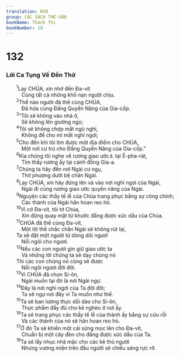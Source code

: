 ```yaml
---
translation: NVB
group: CÁC SÁCH THƠ-VĂN
bookName: Thánh Thi 
bookNumber: 19
---
```


<div class="title"><h1>132</h1><h3>Lời Ca Tụng Về Đền Thờ </h3></div>
<span class="verse thi_132_1">  <sup>1</sup>Lạy CHÚA, xin nhớ đến Đa-vít <br/>   Cùng tất cả những khổ nạn người chịu. <br/></span>
<span class="verse thi_132_2">  <sup>2</sup>Thể nào người đã thề cùng CHÚA, <br/>   Đã hứa cùng Đấng Quyền Năng của Gia-cốp. <br/></span>
<span class="verse thi_132_3">  <sup>3</sup>“Tôi sẽ không vào nhà ở, <br/>   Sẽ không lên giường ngủ; <br/></span>
<span class="verse thi_132_4">  <sup>4</sup>Tôi sẽ không chợp mắt ngủ nghỉ, <br/>   Không để cho mí mắt nghỉ ngơi; <br/></span>
<span class="verse thi_132_5">  <sup>5</sup>Cho đến khi tôi tìm được một địa điểm cho CHÚA, <br/>   Một nơi cư trú cho Đấng Quyền Năng của Gia-cốp.” <br/></span>
<span class="verse thi_132_6">  <sup>6</sup>Kìa chúng tôi nghe về rương giao ước<a data-toggle="tooltip" data-placement="bottom" title="Nt: nó">⚓</a> tại Ê-pha-rát, <br/>   Tìm thấy rương ấy tại cánh đồng Gia-a. <br/></span>
<span class="verse thi_132_7">  <sup>7</sup>Chúng ta hãy đến nơi Ngài cư ngụ, <br/>   Thờ phượng dưới bệ chân Ngài. <br/></span>
<span class="verse thi_132_8">  <sup>8</sup>Lạy CHÚA, xin hãy đứng lên và vào nơi nghỉ ngơi của Ngài, <br/>   Ngài đi cùng rương giao ước quyền năng của Ngài. <br/></span>
<span class="verse thi_132_9">  <sup>9</sup>Nguyện các thầy tế lễ của Chúa trang phục bằng sự công chính; <br/>   Các thánh của Ngài hân hoan reo hò. <br/></span>
<span class="verse thi_132_10">  <sup>10</sup>Vì cớ Đa-vít, tôi tớ Chúa, <br/>   Xin đừng quay mặt từ khước đấng được xức dầu của Chúa. <br/></span>
<span class="verse thi_132_11">  <sup>11</sup>CHÚA đã thề cùng Đa-vít, <br/>   Một lời thề chắc chắn Ngài sẽ không rút lại, <br/>  Ta sẽ đặt một người từ dòng dõi ngươi <br/>   Nối ngôi cho ngươi. <br/></span>
<span class="verse thi_132_12">  <sup>12</sup>Nếu các con ngươi gìn giữ giao ước ta <br/>   Và những lời chứng ta sẽ dạy chúng nó <br/>  Thì các con chúng nó cũng sẽ được <br/>   Nối ngôi ngươi đời đời. <br/></span>
<span class="verse thi_132_13">  <sup>13</sup>Vì CHÚA đã chọn Si-ôn, <br/>   Ngài muốn tại đó là nơi Ngài ngự. <br/></span>
<span class="verse thi_132_14">  <sup>14</sup>Đây là nơi nghỉ ngơi của Ta đời đời; <br/>   Ta sẽ ngự nơi đây vì Ta muốn như thế. <br/></span>
<span class="verse thi_132_15">  <sup>15</sup>Ta sẽ ban lương thực dồi dào cho Si-ôn, <br/>   Thực phẩm đầy đủ cho kẻ nghèo ở nơi ấy. <br/></span>
<span class="verse thi_132_16">  <sup>16</sup>Ta sẽ trang phục các thầy tế lễ của thành ấy bằng sự cứu rỗi <br/>   Và các thánh của nó sẽ hân hoan reo hò. <br/></span>
<span class="verse thi_132_17">  <sup>17</sup>Ở đó Ta sẽ khiến một cái sừng mọc lên cho Đa-vít, <br/>   Chuẩn bị một cây đèn cho đấng được xức dầu của Ta. <br/></span>
<span class="verse thi_132_18">  <sup>18</sup>Ta sẽ lấy nhục nhã mặc cho các kẻ thù người <br/>   Nhưng vương miện trên đầu người sẽ chiếu sáng rực rỡ. <br/></span>
